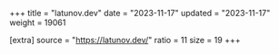 +++
title = "latunov.dev"
date = "2023-11-17"
updated = "2023-11-17"
weight = 19061

[extra]
source = "https://latunov.dev/"
ratio = 11
size = 19
+++
